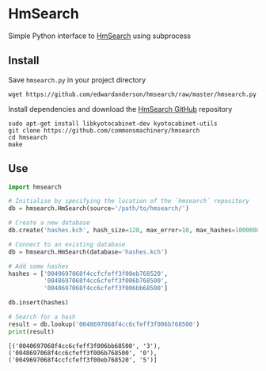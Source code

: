 # HmSearch

Simple Python interface to [HmSearch](http://hmsearch.io/) using subprocess


## Install

Save `hmsearch.py` in your project directory
```
wget https://github.com/edwardanderson/hmsearch/raw/master/hmsearch.py 
```

Install dependencies and download the [HmSearch GitHub](https://github.com/commonsmachinery/hmsearch) repository
```
sudo apt-get install libkyotocabinet-dev kyotocabinet-utils
git clone https://github.com/commonsmachinery/hmsearch
cd hmsearch
make
```

## Use

~~~python
import hmsearch

# Initialise by specifying the location of the `hmsearch` repository
db = hmsearch.HmSearch(source='/path/to/hmsearch/')

# Create a new database
db.create('hashes.kch', hash_size=128, max_error=10, max_hashes=1000000)
~~~

~~~python
# Connect to an existing database
db = hmsearch.HmSearch(database='hashes.kch')

# Add some hashes
hashes = ['0049697068f4ccfcfeff3f00eb768520',
          '0048697068f4cc6cfeff3f006b768500',
          '0040697068f4cc6cfeff3f006bb68500']

db.insert(hashes)

# Search for a hash
result = db.lookup('0048697068f4cc6cfeff3f006b768500')
print(result)
~~~

~~~
[('0040697068f4cc6cfeff3f006bb68500', '3'), ('0048697068f4cc6cfeff3f006b768500', '0'), ('0049697068f4ccfcfeff3f00eb768520', '5')]
~~~
